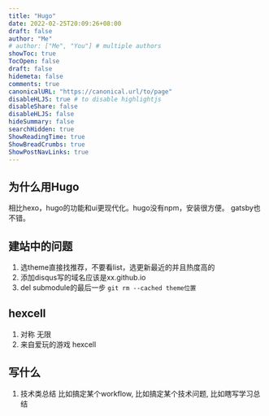 ```yaml
---
title: "Hugo"
date: 2022-02-25T20:09:26+08:00
draft: false
author: "Me"
# author: ["Me", "You"] # multiple authors
showToc: true
TocOpen: false
draft: false
hidemeta: false
comments: true
canonicalURL: "https://canonical.url/to/page"
disableHLJS: true # to disable highlightjs
disableShare: false
disableHLJS: false
hideSummary: false
searchHidden: true
ShowReadingTime: true
ShowBreadCrumbs: true
ShowPostNavLinks: true
---
```


## 为什么用Hugo
相比hexo，hugo的功能和ui更现代化。hugo没有npm，安装很方便。
gatsby也不错。

## 建站中的问题
1. 选theme直接找推荐，不要看list，选更新最近的并且热度高的
2. 添加disqus写的域名应该是xx.github.io
3. del submodule的最后一步
 ```git rm --cached theme位置```


## hexcell
1. 对称 无限
2. 来自爱玩的游戏 hexcell 

## 写什么
1. 技术类总结
 比如搞定某个workflow, 
 比如搞定某个技术问题,
 比如瞎写学习总结

